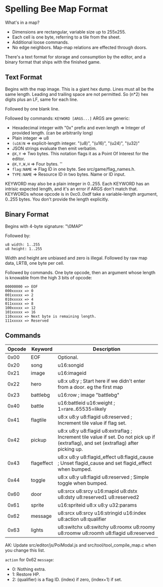# Spelling Bee Map Format

What's in a map?
- Dimensions are rectangular, variable size up to 255x255.
- Each cell is one byte, referring to a tile from the sheet.
- Additional loose commands.
- No edge neighbors. Map-map relations are effected through doors.

There's a text format for storage and consumption by the editor,
and a binary format that ships with the finished game.

## Text Format

Begins with the map image.
This is a giant hex dump.
Lines must all be the same length.
Leading and trailing space are not permitted. So (n*2) hex digits plus an LF, same for each line.

Followed by one blank line.

Followed by commands: `KEYWORD [ARGS...]`
ARGS are generic:
- Hexadecimal integer with "0x" prefix and even length => Integer of provided length. (can be arbitrarily long)
- Plain integer => u8
- `(u16)N` => explicit-length integer. "(u8)", "(u16)", "(u24)", "(u32)"
- JSON strings evaluate then emit verbatim.
- `@X,Y` => Two bytes. This notation flags it as a Point Of Interest for the editor.
- `@X,Y,W,H` => Four bytes. ''
- `flag:NAME` => Flag ID in one byte. See src/game/flag_names.h.
- `TYPE:NAME` => Resource ID in two bytes. Name or ID input.

KEYWORD may also be a plain integer in 0..255.
Each KEYWORD has an intrisic expected length, and it's an error if ARGS don't match that.
KEYWORDs whose opcode is in 0xc0..0xdf take a variable-length argument, 0..255 bytes. You don't provide the length explicitly.

## Binary Format

Begins with 4-byte signature: "\0MAP"

Followed by:
```
u8 width: 1..255
u8 height: 1..255
```

Width and height are unbiased and zero is illegal.
Followed by raw map data, LRTB, one byte per cell.

Followed by commands.
One byte opcode, then an argument whose length is knowable from the high 3 bits of opcode:
```
00000000 => EOF
000xxxxx => 0
001xxxxx => 2
010xxxxx => 4
011xxxxx => 8
100xxxxx => 12
101xxxxx => 16
110xxxxx => Next byte is remaining length.
111xxxxx => Reserved
```

## Commands

| Opcode | Keyword         | Description |
|--------|-----------------|-------------|
|   0x00 | EOF             | Optional. |
|   0x20 | song            | u16:songid |
|   0x21 | image           | u16:imageid |
|   0x22 | hero            | u8:x u8:y ; Start here if we didn't enter from a door. eg the first map |
|   0x23 | battlebg        | u16:row ; image "battlebg" |
|   0x40 | battle          | u16:battleid u16:weight ; 1=rare..65535=likely |
|   0x41 | flagtile        | u8:x u8:y u8:flagid u8:reserved ; Increment tile value if flag set. |
|   0x42 | pickup          | u8:x u8:y u8:flagid u8:extraflag ; Increment tile value if set. Do not pick up if (extraflag), and set (extraflag) after picking up. |
|   0x43 | flageffect      | u8:x u8:y u8:flagid_effect u8:flagid_cause ; Unset flagid_cause and set flagid_effect when bumped. |
|   0x44 | toggle          | u8:x u8:y u8:flagid u8:reserved ; Simple toggle when bumped. |
|   0x60 | door            | u8:srcx u8:srcy u16:mapid u8:dstx u8:dsty u8:reserved1 u8:reserved2 |
|   0x61 | sprite          | u16:spriteid u8:x u8:y u32:params |
|   0x62 | message         | u8:srcx u8:srcy u16:stringid u16:index u8:action u8:qualifier |
|   0x63 | lights          | u8:switchx u8:switchy u8:roomx u8:roomy u8:roomw u8:roomh u8:flagid u8:reserved |

AK: Update src/editor/js/PoiModal.js and src/tool/tool_compile_map.c when you change this list.

`action` for 0x62 `message`:
- 0: Nothing extra.
- 1: Restore HP.
- 2: (qualifier) is a flag ID. (index) if zero, (index+1) if set.
